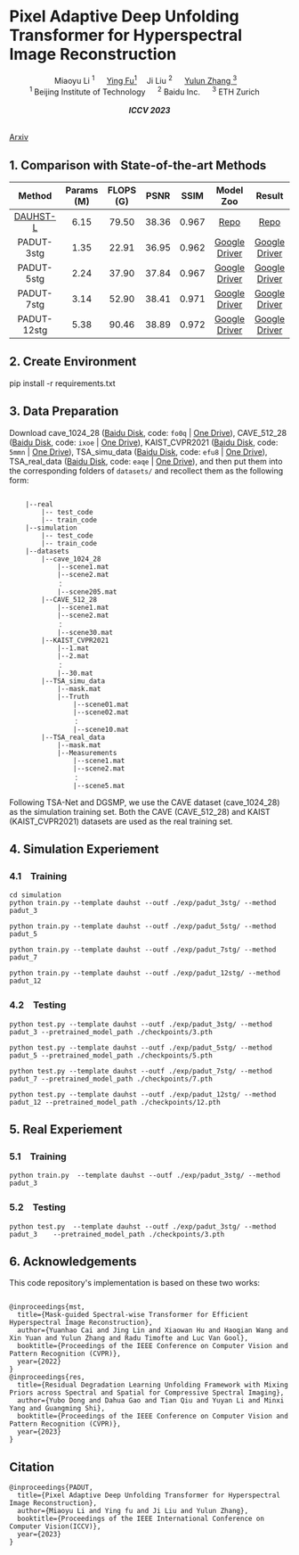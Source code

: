 # Pixel Adaptive Deep Unfolding Transformer for Hyperspectral Image Reconstruction 

<div align="center">
<a target='_blank'> Miaoyu Li <sup>1</sup> </a>&emsp;
    <a href='https://ying-fu.github.io/' target='_blank'>Ying Fu<sup>1</a>&emsp;
    <a target='_blank'> Ji Liu <sup>2</sup> </a>&emsp;
    <a href='http://yulunzhang.com/' target='_blank'>Yulun Zhang <sup>3</sup></a>&emsp;

<br>
<div >
    <sup>1</sup> Beijing Institute of Technology &emsp; <sup>2</sup> Baidu Inc. &emsp; <sup>3</sup> ETH Zurich &emsp; 
</div>
<br>
<i><strong><a target='_blank'>ICCV 2023</a></strong></i>
<br>
<br>
</div>

[Arxiv]() 
## 1. Comparison with State-of-the-art Methods

|  Method        | Params (M) | FLOPS (G) | PSNR  | SSIM  |  Model Zoo   |  Result |   
:----------------------------------------------------------: | :--------: | :-------: | :---: | :---: | :----------------------------------------------------------: | :-------:| 
 |  [DAUHST-L](https://github.com/caiyuanhao1998/MST)      |    6.15  |     79.50         | 38.36 | 0.967 |  [Repo](https://github.com/caiyuanhao1998/MST) | [Repo](https://github.com/caiyuanhao1998/MST) 
 |  PADUT-3stg        |    1.35    |   22.91  | 36.95| 0.962 |  [Google Driver](https://drive.google.com/file/d/14Rb5ALZWNMdyD7m_RKAfgXlgVcte3i-K/view?usp=sharing) | [Google Driver](https://drive.google.com/drive/folders/1q3Vktwf1K6Od3uJVKXZaIBTtSM4vzkRR?usp=sharing)|
 |  PADUT-5stg        |    2.24    |   37.90  | 37.84 | 0.967 | [Google Driver](https://drive.google.com/file/d/1Ers5ljefXmHuKXxx7NjCr4vhAyrW24n3/view?usp=sharing) | [Google Driver](https://drive.google.com/drive/folders/1q3Vktwf1K6Od3uJVKXZaIBTtSM4vzkRR?usp=sharing)|
 |  PADUT-7stg        |    3.14    |   52.90  | 38.41 | 0.971 | [Google Driver](https://drive.google.com/file/d/1RZJeyOwtZ7TVx0QDJNrPHrnLJ4nD8YO4/view?usp=drive_link) | [Google Driver](https://drive.google.com/drive/folders/1q3Vktwf1K6Od3uJVKXZaIBTtSM4vzkRR?usp=sharing) |
 |  PADUT-12stg        |    5.38    |   90.46   | 38.89 | 0.972 | [Google Driver](https://drive.google.com/file/d/1rhgJQ1IeNk0tk3B5bKsrnQfjgaLnWZFZ/view?usp=sharing) | [Google Driver](https://drive.google.com/drive/folders/1q3Vktwf1K6Od3uJVKXZaIBTtSM4vzkRR?usp=sharing) |

## 2. Create Environment
pip install -r requirements.txt

## 3. Data Preparation

Download cave_1024_28 ([Baidu Disk](https://pan.baidu.com/s/1X_uXxgyO-mslnCTn4ioyNQ), code: `fo0q` | [One Drive](https://bupteducn-my.sharepoint.com/:f:/g/personal/mengziyi_bupt_edu_cn/EmNAsycFKNNNgHfV9Kib4osB7OD4OSu-Gu6Qnyy5PweG0A?e=5NrM6S)), CAVE_512_28 ([Baidu Disk](https://pan.baidu.com/s/1ue26weBAbn61a7hyT9CDkg), code: `ixoe` | [One Drive](https://mailstsinghuaeducn-my.sharepoint.com/:f:/g/personal/lin-j21_mails_tsinghua_edu_cn/EjhS1U_F7I1PjjjtjKNtUF8BJdsqZ6BSMag_grUfzsTABA?e=sOpwm4)), KAIST_CVPR2021 ([Baidu Disk](https://pan.baidu.com/s/1LfPqGe0R_tuQjCXC_fALZA), code: `5mmn` | [One Drive](https://mailstsinghuaeducn-my.sharepoint.com/:f:/g/personal/lin-j21_mails_tsinghua_edu_cn/EkA4B4GU8AdDu0ZkKXdewPwBd64adYGsMPB8PNCuYnpGlA?e=VFb3xP)), TSA_simu_data ([Baidu Disk](https://pan.baidu.com/s/1LI9tMaSprtxT8PiAG1oETA), code: `efu8` | [One Drive](https://1drv.ms/u/s!Au_cHqZBKiu2gYFDwE-7z1fzeWCRDA?e=ofvwrD)), TSA_real_data ([Baidu Disk](https://pan.baidu.com/s/1RoOb1CKsUPFu0r01tRi5Bg), code: `eaqe` | [One Drive](https://1drv.ms/u/s!Au_cHqZBKiu2gYFTpCwLdTi_eSw6ww?e=uiEToT)), and then put them into the corresponding folders of `datasets/` and recollect them as the following form:

```shell

    |--real
    	|-- test_code
    	|-- train_code
    |--simulation
    	|-- test_code
    	|-- train_code
    |--datasets
        |--cave_1024_28
            |--scene1.mat
            |--scene2.mat
            ：  
            |--scene205.mat
        |--CAVE_512_28
            |--scene1.mat
            |--scene2.mat
            ：  
            |--scene30.mat
        |--KAIST_CVPR2021  
            |--1.mat
            |--2.mat
            ： 
            |--30.mat
        |--TSA_simu_data  
            |--mask.mat   
            |--Truth
                |--scene01.mat
                |--scene02.mat
                ： 
                |--scene10.mat
        |--TSA_real_data  
            |--mask.mat   
            |--Measurements
                |--scene1.mat
                |--scene2.mat
                ： 
                |--scene5.mat
```

Following TSA-Net and DGSMP, we use the CAVE dataset (cave_1024_28) as the simulation training set. Both the CAVE (CAVE_512_28) and KAIST (KAIST_CVPR2021) datasets are used as the real training set. 

## 4. Simulation Experiement
### 4.1　Training
```
cd simulation
python train.py --template dauhst --outf ./exp/padut_3stg/ --method padut_3

python train.py --template dauhst --outf ./exp/padut_5stg/ --method padut_5

python train.py --template dauhst --outf ./exp/padut_7stg/ --method padut_7

python train.py --template dauhst --outf ./exp/padut_12stg/ --method padut_12
```
### 4.2　Testing
```
python test.py --template dauhst --outf ./exp/padut_3stg/ --method padut_3 --pretrained_model_path ./checkpoints/3.pth

python test.py --template dauhst --outf ./exp/padut_5stg/ --method padut_5 --pretrained_model_path ./checkpoints/5.pth

python test.py --template dauhst --outf ./exp/padut_7stg/ --method padut_7 --pretrained_model_path ./checkpoints/7.pth

python test.py --template dauhst --outf ./exp/padut_12stg/ --method padut_12 --pretrained_model_path ./checkpoints/12.pth
```
## 5. Real Experiement
### 5.1　Training
```
python train.py  --template dauhst --outf ./exp/padut_3stg/ --method padut_3  
```
### 5.2　Testing
```
python test.py  --template dauhst --outf ./exp/padut_3stg/ --method padut_3    --pretrained_model_path ./checkpoints/3.pth
```
## 6. Acknowledgements 
This code repository's implementation is based on these two works:

```shell

@inproceedings{mst,
  title={Mask-guided Spectral-wise Transformer for Efficient Hyperspectral Image Reconstruction},
  author={Yuanhao Cai and Jing Lin and Xiaowan Hu and Haoqian Wang and Xin Yuan and Yulun Zhang and Radu Timofte and Luc Van Gool},
  booktitle={Proceedings of the IEEE Conference on Computer Vision and Pattern Recognition (CVPR)},
  year={2022}
}
@inproceedings{res,
  title={Residual Degradation Learning Unfolding Framework with Mixing Priors across Spectral and Spatial for Compressive Spectral Imaging},
  author={Yubo Dong and Dahua Gao and Tian Qiu and Yuyan Li and Minxi Yang and Guangming Shi},
  booktitle={Proceedings of the IEEE Conference on Computer Vision and Pattern Recognition (CVPR)},
  year={2023}
}
```
## Citation
```shell
@inproceedings{PADUT,
  title={Pixel Adaptive Deep Unfolding Transformer for Hyperspectral Image Reconstruction},
  author={Miaoyu Li and Ying fu and Ji Liu and Yulun Zhang},
  booktitle={Proceedings of the IEEE International Conference on Computer Vision(ICCV)},
  year={2023}
}

```